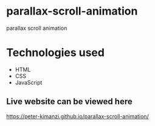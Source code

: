 # parallax-scroll-animation
parallax scroll animation

# Technologies used

* HTML
* CSS
* JavaScript

## Live website can be viewed here

https://peter-kimanzi.github.io/parallax-scroll-animation/
